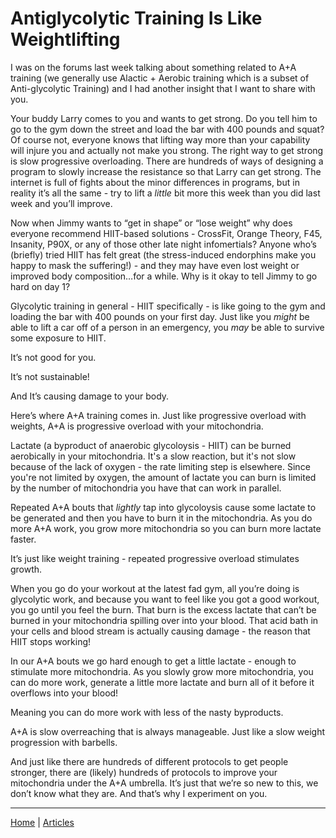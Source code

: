 # Antiglycolytic Training Is Like Weightlifting

I was on the forums last week talking about something related to A+A training (we generally use Alactic + Aerobic training which is a subset of Anti-glycolytic Training) and I had another insight that I want to share with you.

Your buddy Larry comes to you and wants to get strong. Do you tell him to go to the gym down the street and load the bar with 400 pounds and squat? Of course not, everyone knows that lifting way more than your capability will injure you and actually not make you strong. The right way to get strong is slow progressive overloading. There are hundreds of ways of designing a program to slowly increase the resistance so that Larry can get strong. The internet is full of fights about the minor differences in programs, but in reality it’s all the same - try to lift a *little* bit more this week than you did last week and you’ll improve.

Now when Jimmy wants to “get in shape” or “lose weight” why does everyone recommend HIIT-based solutions - CrossFit, Orange Theory, F45, Insanity, P90X, or any of those other late night infomertials? Anyone who’s (briefly) tried HIIT has felt great (the stress-induced endorphins make you happy to mask the suffering!) - and they may have even lost weight or improved body composition…for a while. Why is it okay to tell Jimmy to go hard on day 1?

Glycolytic training in general - HIIT specifically - is like going to the gym and loading the bar with 400 pounds on your first day. Just like you *might* be able to lift a car off of a person in an emergency, you *may* be able to survive some exposure to HIIT.

It’s not good for you.

It’s not sustainable!

And It’s causing damage to your body.

Here’s where A+A training comes in. Just like progressive overload with weights, A+A is progressive overload with your mitochondria.

Lactate (a byproduct of anaerobic glycoloysis - HIIT) can be burned aerobically in your mitochondria. It's a slow reaction, but it's not slow because of the lack of oxygen - the rate limiting step is elsewhere. Since you're not limited by oxygen, the amount of lactate you can burn is limited by the number of mitochondria you have that can work in parallel.

Repeated A+A bouts that *lightly* tap into glycoloysis cause some lactate to be generated and then you have to burn it in the mitochondria. As you do more A+A work, you grow more mitochondria so you can burn more lactate faster.

It’s just like weight training - repeated progressive overload stimulates growth.

When you go do your workout at the latest fad gym, all you’re doing is glycolytic work, and because you want to feel like you got a good workout, you go until you feel the burn. That burn is the excess lactate that can’t be burned in your mitochondria spilling over into your blood. That acid bath in your cells and blood stream is actually causing damage - the reason that HIIT stops working!

In our A+A bouts we go hard enough to get a little lactate - enough to stimulate more mitochondria. As you slowly grow more mitochondria, you can do more work, generate a little more lactate and burn all of it before it overflows into your blood!

Meaning you can do more work with less of the nasty byproducts.

A+A is slow overreaching that is always manageable. Just like a slow weight progression with barbells.

And just like there are hundreds of different protocols to get people stronger, there are (likely) hundreds of protocols to improve your mitochondria under the A+A umbrella. It’s just that we’re so new to this, we don’t know what they are. And that’s why I experiment on you.

----

[Home](../index.md) | [Articles](../articles.md)
